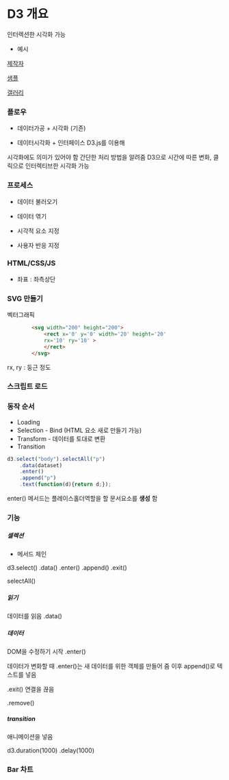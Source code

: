 # D3 개요

인터렉션한 시각화 가능

* 예시

[제작자](https://bost.ocks.org)

[샘플](bl.ocks.org/mbostock)

[갤러리](http://christopheviau.com/d3list/gallery.html)

### 플로우

* 데이터가공 + 시각화 (기존)

* 데이터시각화 + 인터페이스
D3.js를 이용해

시각화에도 의미가 있어야 함
간단한 처리 방법을 알려줌
D3으로 시간에 따른 변화, 클릭으로 인터렉티브한 시각화 가능

### 프로세스

* 데이터 불러오기

* 데이터 엮기

* 시각적 요소 지정

* 사용자 반응 지정

### HTML/CSS/JS

* 좌표 : 좌측상단

### SVG 만들기

벡터그래픽

```html
        <svg width="200" height="200">
            <rect x='0' y='0' width='20' height='20'
            rx='10' ry='10' >
            </rect>
        </svg>
```
rx, ry : 둥근 정도

### 스크립트 로드

### 동작 순서

* Loading
* Selection - Bind (HTML 요소 새로 만들기 가능)
* Transform - 데이터를 토대로 변환
* Transition


```js
d3.select("body").selectAll("p")
    .data(dataset)
    .enter()
    .append("p")
    .text(function(d){return d;});
```
enter() 메서드는 플레이스홀더역할을 할 문서요소를 **생성** 함

### 기능

##### 셀렉션

* 메서드 체인

d3.select()
    .data()
    .enter()
    .append()
    .exit()

selectAll()


##### 읽기

데이터를 읽음
.data()

##### 데이터

DOM을 수정하기 시작
.enter()

데이터가 변화할 때 .enter()는 새 데이터를 위한 객체를 만들어 줌
이후 append()로 텍스트를 넣음

.exit()
연결을 끊음

.remove()

##### transition

애니메이션을 넣음

d3.duration(1000)
    .delay(1000)

### Bar 차트

